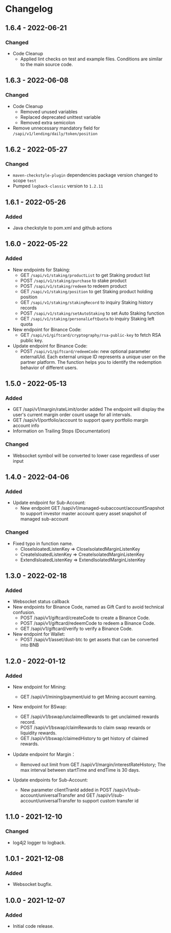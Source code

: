 # Changelog

## 1.6.4 - 2022-06-21

### Changed
- Code Cleanup
  - Applied lint checks on test and example files. Conditions are similar to the main source code.

## 1.6.3 - 2022-06-08

### Changed
- Code Cleanup
  - Removed unused variables
  - Replaced deprecated unittest variable
  - Removed extra semicolon
- Remove unnecessary mandatory field for `/sapi/v1/lending/daily/token/position`

## 1.6.2 - 2022-05-27

### Changed
- `maven-checkstyle-plugin` dependencies package version changed to scope `test`
- Pumped `logback-classic` version to `1.2.11`

## 1.6.1 - 2022-05-26

### Added
- Java checkstyle to pom.xml and github actions

## 1.6.0 - 2022-05-22

### Added
- New endpoints for Staking:
  - GET `/sapi/v1/staking/productList` to get Staking product list
  - POST `/sapi/v1/staking/purchase` to stake product
  - POST `/sapi/v1/staking/redeem` to redeem product
  - GET `/sapi/v1/staking/position` to get Staking product holding position
  - GET `/sapi/v1/staking/stakingRecord` to inquiry Staking history records
  - POST `/sapi/v1/staking/setAutoStaking` to set Auto Staking function
  - GET `/sapi/v1/staking/personalLeftQuota` to inquiry Staking left quota
- New endpoint for Binance Code:
  - GET `/sapi/v1/giftcard/cryptography/rsa-public-key` to fetch RSA public key.
- Update endpoint for Binance Code:
  - POST `/sapi/v1/giftcard/redeemCode`: new optional parameter externalUid. Each external unique ID represents a unique user on the partner platform. The function helps you to identify the redemption behavior of different users.

## 1.5.0 - 2022-05-13

### Added
- GET /sapi/v1/margin/rateLimit/order added The endpoint will display the user's current margin order count usage for all intervals.
- GET /sapi/v1/portfolio/account to support query portfolio margin account info
- Information on Trailing Stops (Documentation)

### Changed
- Websocket symbol will be converted to lower case regardless of user input

## 1.4.0 - 2022-04-06

### Added
- Update endpoint for Sub-Account:
  - New endpoint GET /sapi/v1/managed-subaccount/accountSnapshot to support investor master account query asset snapshot of managed sub-account

### Changed
- Fixed typo in function name.
  - CloseIsloatedListenKey => CloseIsolatedMarginListenKey
  - CreateIsloatedListenKey => CreateIsolatedMarginListenKey
  - ExtendIsloatedListenKey => ExtendIsolatedMarginListenKey
  
## 1.3.0 - 2022-02-18

### Added
- Websocket status callback
- New endpoints for Binance Code, named as Gift Card to avoid technical confusion.
  - POST /sapi/v1/giftcard/createCode to create a Binance Code.
  - POST /sapi/v1/giftcard/redeemCode to redeem a Binance Code.
  - GET /sapi/v1/giftcard/verify to verify a Binance Code.
- New endpoint for Wallet:
  - POST /sapi/v1/asset/dust-btc to get assets that can be converted into BNB

## 1.2.0 - 2022-01-12

### Added
- New endpoint for Mining:

  - GET /sapi/v1/mining/payment/uid to get Mining account earning.
- New endpoint for BSwap:

  - GET /sapi/v1/bswap/unclaimedRewards to get unclaimed rewards record.
  - POST /sapi/v1/bswap/claimRewards to claim swap rewards or liquidity rewards.
  - GET /sapi/v1/bswap/claimedHistory to get history of claimed rewards.

- Update endpoint for Margin：

  - Removed out limit from GET /sapi/v1/margin/interestRateHistory; The max interval between startTime and endTime is 30 days.

- Update endpoints for Sub-Account:
  - New parameter clientTranId added in POST /sapi/v1/sub-account/universalTransfer and GET /sapi/v1/sub-account/universalTransfer to support custom transfer id

## 1.1.0 - 2021-12-10

### Changed
- log4j2 logger to logback.

## 1.0.1 - 2021-12-08

### Added
- Websocket bugfix.

## 1.0.0 - 2021-12-07

### Added
- Initial code release.
